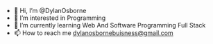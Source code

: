 - 👋 Hi, I’m @DylanOsborne
- 👀 I’m interested in Programming
- 🌱 I’m currently learning Web And Software Programming Full Stack
- 📫 How to reach me dylanosbornebuisness@gmail.com

<!---
DylanOsborne/DylanOsborne is a ✨ special ✨ repository because its `README.md` (this file) appears on your GitHub profile.
You can click the Preview link to take a look at your changes.
--->
